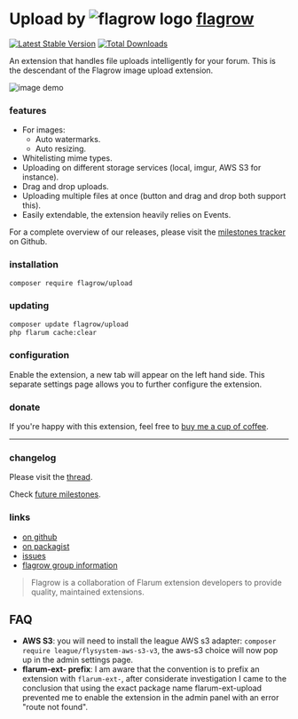 # Upload by ![flagrow logo](https://avatars0.githubusercontent.com/u/16413865?v=3&s=15) [flagrow](https://discuss.flarum.org/d/1832-flagrow-extension-developer-group)

[![Latest Stable Version](https://poser.pugx.org/flagrow/upload/v/stable)](https://packagist.org/packages/flagrow/upload) [![Total Downloads](https://poser.pugx.org/flagrow/upload/downloads)](https://packagist.org/packages/flagrow/flarum-ext-:package)

An extension that handles file uploads intelligently for your forum. This is the descendant of the Flagrow image upload extension.

![image demo](https://discuss.hyn.me/assets/files/2016-11-04/06:25:460-test-gif)

### features

- For images:
  - Auto watermarks.
  - Auto resizing.
- Whitelisting mime types.
- Uploading on different storage services (local, imgur, AWS S3 for instance).
- Drag and drop uploads.
- Uploading multiple files at once (button and drag and drop both support this).
- Easily extendable, the extension heavily relies on Events.

For a complete overview of our releases, please visit the [milestones tracker](https://github.com/flagrow/upload/milestones) on Github.

### installation

```bash
composer require flagrow/upload
```

### updating

```bash
composer update flagrow/upload
php flarum cache:clear
```

### configuration

Enable the extension, a new tab will appear on the left hand side. This separate settings page allows you to further configure the extension.

### donate

If you're happy with this extension, feel free to [buy me a cup of coffee](https://paypal.me/luceos/5).

---

### changelog

Please visit the [thread](https://discuss.flarum.org/d/4154-flagrow-file-upload-the-intelligent-file-attachment-extension).

Check [future milestones](https://github.com/flagrow/upload/milestones).

### links

- [on github](https://github.com/flagrow/upload)
- [on packagist](http://packagist.com/packages/flagrow/upload)
- [issues](https://github.com/flagrow/upload/issues)
- [flagrow group information](http://flagrow.github.io/)

> Flagrow is a collaboration of Flarum extension developers to provide quality, maintained extensions.

## FAQ

-  __AWS S3__: you will need to install the league AWS s3 adapter: `composer require league/flysystem-aws-s3-v3`, the aws-s3 choice will now pop up in the admin settings page.
-  __flarum-ext- prefix__: I am aware that the convention is to prefix an extension with `flarum-ext-`, after considerate investigation I came to the conclusion that using the exact package name flarum-ext-upload prevented me to enable the extension in the admin panel with an error "route not found".
